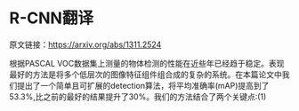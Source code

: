 # R-CNN翻译
原文链接：https://arxiv.org/abs/1311.2524

根据PASCAL VOC数据集上测量的物体检测的性能在近些年已经趋于稳定。表现最好的方法是将多个低层次的图像特征组件组合成的复杂的系统。在本篇论文中我们提出了一个简单且可扩展的detection算法，将平均准确率(mAP)提高到了53.3%,比之前的最好的结果提升了30%。我们的方法结合了两个关键点:(1)